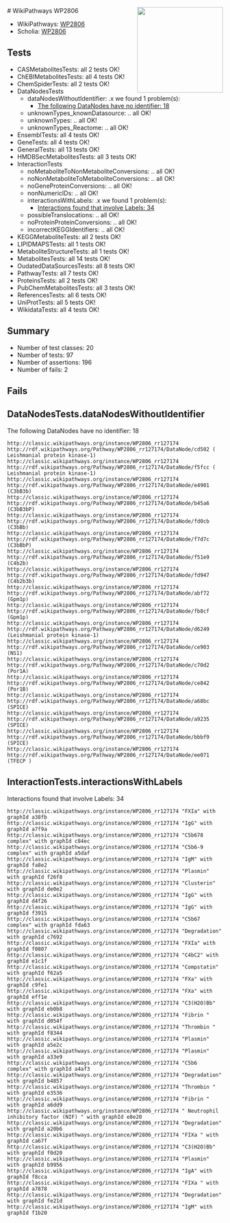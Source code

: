 <img style="float: right; width: 200px" src="https://upload.wikimedia.org/wikipedia/commons/thumb/8/83/Wplogo_with_text_500.png/640px-Wplogo_with_text_500.png" />
# WikiPathways WP2806

* WikiPathways: [WP2806](https://wikipathways.org/pathways/WP2806)
* Scholia: [WP2806](https://scholia.toolforge.org/wikipathways/WP2806)
## Tests
* CASMetabolitesTests: all 2 tests OK!
* ChEBIMetabolitesTests: all 4 tests OK!
* ChemSpiderTests: all 2 tests OK!
* DataNodesTests
    * dataNodesWithoutIdentifier: .x we found 1 problem(s):
        * [The following DataNodes have no identifier: 18](#8792c498)
    * unknownTypes_knownDatasource: .. all OK!
    * unknownTypes: .. all OK!
    * unknownTypes_Reactome: .. all OK!
* EnsemblTests: all 4 tests OK!
* GeneTests: all 4 tests OK!
* GeneralTests: all 13 tests OK!
* HMDBSecMetabolitesTests: all 3 tests OK!
* InteractionTests
    * noMetaboliteToNonMetaboliteConversions: .. all OK!
    * noNonMetaboliteToMetaboliteConversions: .. all OK!
    * noGeneProteinConversions: .. all OK!
    * nonNumericIDs: .. all OK!
    * interactionsWithLabels: .x we found 1 problem(s):
        * [Interactions found that involve Labels: 34](#fe97a8fa)
    * possibleTranslocations: .. all OK!
    * noProteinProteinConversions: .. all OK!
    * incorrectKEGGIdentifiers: .. all OK!
* KEGGMetaboliteTests: all 2 tests OK!
* LIPIDMAPSTests: all 1 tests OK!
* MetaboliteStructureTests: all 1 tests OK!
* MetabolitesTests: all 14 tests OK!
* OudatedDataSourcesTests: all 8 tests OK!
* PathwayTests: all 7 tests OK!
* ProteinsTests: all 2 tests OK!
* PubChemMetabolitesTests: all 3 tests OK!
* ReferencesTests: all 6 tests OK!
* UniProtTests: all 5 tests OK!
* WikidataTests: all 4 tests OK!


## Summary

* Number of test classes: 20
* Number of tests: 97
* Number of assertions: 196
* Number of fails: 2

## Fails

<a name="8792c498" />

## DataNodesTests.dataNodesWithoutIdentifier

The following DataNodes have no identifier: 18
```
http://classic.wikipathways.org/instance/WP2806_rr127174 http://rdf.wikipathways.org/Pathway/WP2806_rr127174/DataNode/cd502 ( Leishmanial protein kinase-1)
http://classic.wikipathways.org/instance/WP2806_rr127174 http://rdf.wikipathways.org/Pathway/WP2806_rr127174/DataNode/f5fcc ( Leishmanial protein kinase-1)
http://classic.wikipathways.org/instance/WP2806_rr127174 http://rdf.wikipathways.org/Pathway/WP2806_rr127174/DataNode/e4901 (C3bB3b)
http://classic.wikipathways.org/instance/WP2806_rr127174 http://rdf.wikipathways.org/Pathway/WP2806_rr127174/DataNode/b45a6 (C3bB3bP)
http://classic.wikipathways.org/instance/WP2806_rr127174 http://rdf.wikipathways.org/Pathway/WP2806_rr127174/DataNode/fd0cb (C3bBb)
http://classic.wikipathways.org/instance/WP2806_rr127174 http://rdf.wikipathways.org/Pathway/WP2806_rr127174/DataNode/f7d7c (C3bBbP)
http://classic.wikipathways.org/instance/WP2806_rr127174 http://rdf.wikipathways.org/Pathway/WP2806_rr127174/DataNode/f51e9 (C4b2b)
http://classic.wikipathways.org/instance/WP2806_rr127174 http://rdf.wikipathways.org/Pathway/WP2806_rr127174/DataNode/fd947 (C4b2b3b)
http://classic.wikipathways.org/instance/WP2806_rr127174 http://rdf.wikipathways.org/Pathway/WP2806_rr127174/DataNode/abf72 (Gpm1p)
http://classic.wikipathways.org/instance/WP2806_rr127174 http://rdf.wikipathways.org/Pathway/WP2806_rr127174/DataNode/fb8cf (Gpm1p)
http://classic.wikipathways.org/instance/WP2806_rr127174 http://rdf.wikipathways.org/Pathway/WP2806_rr127174/DataNode/d6249 (Leishmanial protein kinase-1)
http://classic.wikipathways.org/instance/WP2806_rr127174 http://rdf.wikipathways.org/Pathway/WP2806_rr127174/DataNode/ce903 (NS1)
http://classic.wikipathways.org/instance/WP2806_rr127174 http://rdf.wikipathways.org/Pathway/WP2806_rr127174/DataNode/c70d2 (Por1A)
http://classic.wikipathways.org/instance/WP2806_rr127174 http://rdf.wikipathways.org/Pathway/WP2806_rr127174/DataNode/ce842 (Por1B)
http://classic.wikipathways.org/instance/WP2806_rr127174 http://rdf.wikipathways.org/Pathway/WP2806_rr127174/DataNode/a68bc (SPICE)
http://classic.wikipathways.org/instance/WP2806_rr127174 http://rdf.wikipathways.org/Pathway/WP2806_rr127174/DataNode/a9235 (SPICE)
http://classic.wikipathways.org/instance/WP2806_rr127174 http://rdf.wikipathways.org/Pathway/WP2806_rr127174/DataNode/bbbf9 (SPICE)
http://classic.wikipathways.org/instance/WP2806_rr127174 http://rdf.wikipathways.org/Pathway/WP2806_rr127174/DataNode/ee071 (TFECP )
```

<a name="fe97a8fa" />

## InteractionTests.interactionsWithLabels

Interactions found that involve Labels: 34
```
http://classic.wikipathways.org/instance/WP2806_rr127174 "FXIa" with graphId a38fb
http://classic.wikipathways.org/instance/WP2806_rr127174 "IgG" with graphId a7f9a
http://classic.wikipathways.org/instance/WP2806_rr127174 "C5b678 complex" with graphId c84ec
http://classic.wikipathways.org/instance/WP2806_rr127174 "C5b6-9 complex" with graphId a5daf
http://classic.wikipathways.org/instance/WP2806_rr127174 "IgM" with graphId fa8e2
http://classic.wikipathways.org/instance/WP2806_rr127174 "Plasmin" with graphId f26f8
http://classic.wikipathways.org/instance/WP2806_rr127174 "Clusterin" with graphId de0e2
http://classic.wikipathways.org/instance/WP2806_rr127174 "IgG" with graphId d4f26
http://classic.wikipathways.org/instance/WP2806_rr127174 "IgG" with graphId f3915
http://classic.wikipathways.org/instance/WP2806_rr127174 "C5b67 complex" with graphId fda63
http://classic.wikipathways.org/instance/WP2806_rr127174 "Degradation" with graphId c7692
http://classic.wikipathways.org/instance/WP2806_rr127174 "FXIa" with graphId f0807
http://classic.wikipathways.org/instance/WP2806_rr127174 "C4bC2" with graphId e1c1f
http://classic.wikipathways.org/instance/WP2806_rr127174 "Compstatin" with graphId f62a5
http://classic.wikipathways.org/instance/WP2806_rr127174 "FXa" with graphId c9fe1
http://classic.wikipathways.org/instance/WP2806_rr127174 "FXa" with graphId eff1e
http://classic.wikipathways.org/instance/WP2806_rr127174 "C3(H2O)Bb" with graphId eb0b8
http://classic.wikipathways.org/instance/WP2806_rr127174 "Fibrin " with graphId d054f
http://classic.wikipathways.org/instance/WP2806_rr127174 "Thrombin " with graphId f8344
http://classic.wikipathways.org/instance/WP2806_rr127174 "Plasmin" with graphId a5e2c
http://classic.wikipathways.org/instance/WP2806_rr127174 "Plasmin" with graphId a33e9
http://classic.wikipathways.org/instance/WP2806_rr127174 "C5b6 complex" with graphId a4af3
http://classic.wikipathways.org/instance/WP2806_rr127174 "Degradation" with graphId b4857
http://classic.wikipathways.org/instance/WP2806_rr127174 "Thrombin " with graphId e3536
http://classic.wikipathways.org/instance/WP2806_rr127174 "Fibrin " with graphId a6dd9
http://classic.wikipathways.org/instance/WP2806_rr127174 " Neutrophil inhibitory factor (NIF) " with graphId e8e20
http://classic.wikipathways.org/instance/WP2806_rr127174 "Degradation" with graphId a20b6
http://classic.wikipathways.org/instance/WP2806_rr127174 "FIXa " with graphId ca67f
http://classic.wikipathways.org/instance/WP2806_rr127174 "C3(H2O)Bb" with graphId f0d20
http://classic.wikipathways.org/instance/WP2806_rr127174 "Plasmin" with graphId b9956
http://classic.wikipathways.org/instance/WP2806_rr127174 "IgA" with graphId f8cca
http://classic.wikipathways.org/instance/WP2806_rr127174 "FIXa " with graphId a7878
http://classic.wikipathways.org/instance/WP2806_rr127174 "Degradation" with graphId fe21d
http://classic.wikipathways.org/instance/WP2806_rr127174 "IgM" with graphId f1b20
```


